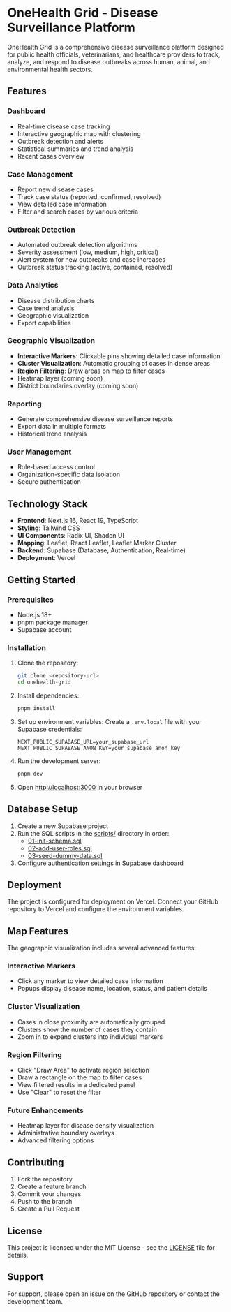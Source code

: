 # OneHealth Grid - Disease Surveillance Platform

OneHealth Grid is a comprehensive disease surveillance platform designed for public health officials, veterinarians, and healthcare providers to track, analyze, and respond to disease outbreaks across human, animal, and environmental health sectors.

## Features

### Dashboard
- Real-time disease case tracking
- Interactive geographic map with clustering
- Outbreak detection and alerts
- Statistical summaries and trend analysis
- Recent cases overview

### Case Management
- Report new disease cases
- Track case status (reported, confirmed, resolved)
- View detailed case information
- Filter and search cases by various criteria

### Outbreak Detection
- Automated outbreak detection algorithms
- Severity assessment (low, medium, high, critical)
- Alert system for new outbreaks and case increases
- Outbreak status tracking (active, contained, resolved)

### Data Analytics
- Disease distribution charts
- Case trend analysis
- Geographic visualization
- Export capabilities

### Geographic Visualization
- **Interactive Markers**: Clickable pins showing detailed case information
- **Cluster Visualization**: Automatic grouping of cases in dense areas
- **Region Filtering**: Draw areas on map to filter cases
- Heatmap layer (coming soon)
- District boundaries overlay (coming soon)

### Reporting
- Generate comprehensive disease surveillance reports
- Export data in multiple formats
- Historical trend analysis

### User Management
- Role-based access control
- Organization-specific data isolation
- Secure authentication

## Technology Stack

- **Frontend**: Next.js 16, React 19, TypeScript
- **Styling**: Tailwind CSS
- **UI Components**: Radix UI, Shadcn UI
- **Mapping**: Leaflet, React Leaflet, Leaflet Marker Cluster
- **Backend**: Supabase (Database, Authentication, Real-time)
- **Deployment**: Vercel

## Getting Started

### Prerequisites
- Node.js 18+
- pnpm package manager
- Supabase account

### Installation

1. Clone the repository:
   ```bash
   git clone <repository-url>
   cd onehealth-grid
   ```

2. Install dependencies:
   ```bash
   pnpm install
   ```

3. Set up environment variables:
   Create a `.env.local` file with your Supabase credentials:
   ```env
   NEXT_PUBLIC_SUPABASE_URL=your_supabase_url
   NEXT_PUBLIC_SUPABASE_ANON_KEY=your_supabase_anon_key
   ```

4. Run the development server:
   ```bash
   pnpm dev
   ```

5. Open [http://localhost:3000](http://localhost:3000) in your browser

## Database Setup

1. Create a new Supabase project
2. Run the SQL scripts in the [scripts/](file:///Users/shriram/Downloads/onehealth-grid/scripts/) directory in order:
   - [01-init-schema.sql](file:///Users/shriram/Downloads/onehealth-grid/scripts/01-init-schema.sql)
   - [02-add-user-roles.sql](file:///Users/shriram/Downloads/onehealth-grid/scripts/02-add-user-roles.sql)
   - [03-seed-dummy-data.sql](file:///Users/shriram/Downloads/onehealth-grid/scripts/03-seed-dummy-data.sql)
3. Configure authentication settings in Supabase dashboard

## Deployment

The project is configured for deployment on Vercel. Connect your GitHub repository to Vercel and configure the environment variables.

## Map Features

The geographic visualization includes several advanced features:

### Interactive Markers
- Click any marker to view detailed case information
- Popups display disease name, location, status, and patient details

### Cluster Visualization
- Cases in close proximity are automatically grouped
- Clusters show the number of cases they contain
- Zoom in to expand clusters into individual markers

### Region Filtering
- Click "Draw Area" to activate region selection
- Draw a rectangle on the map to filter cases
- View filtered results in a dedicated panel
- Use "Clear" to reset the filter

### Future Enhancements
- Heatmap layer for disease density visualization
- Administrative boundary overlays
- Advanced filtering options

## Contributing

1. Fork the repository
2. Create a feature branch
3. Commit your changes
4. Push to the branch
5. Create a Pull Request

## License

This project is licensed under the MIT License - see the [LICENSE](file:///Users/shriram/Downloads/onehealth-grid/LICENSE) file for details.

## Support

For support, please open an issue on the GitHub repository or contact the development team.